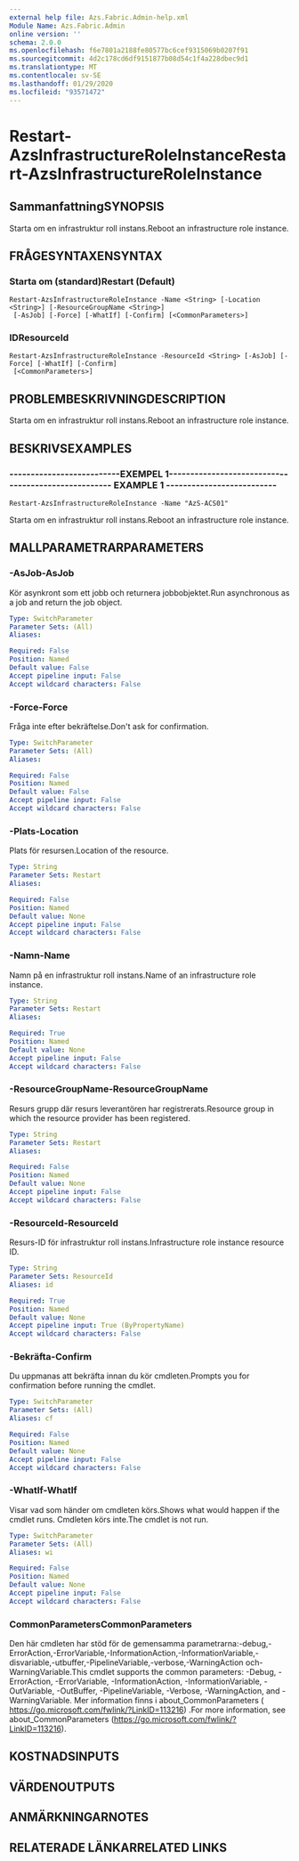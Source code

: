 ```yaml
---
external help file: Azs.Fabric.Admin-help.xml
Module Name: Azs.Fabric.Admin
online version: ''
schema: 2.0.0
ms.openlocfilehash: f6e7801a2188fe80577bc6cef9315069b0207f91
ms.sourcegitcommit: 4d2c178cd6df9151877b08d54c1f4a228dbec9d1
ms.translationtype: MT
ms.contentlocale: sv-SE
ms.lasthandoff: 01/29/2020
ms.locfileid: "93571472"
---
```

# <span data-ttu-id="bffd4-101">Restart-AzsInfrastructureRoleInstance</span><span class="sxs-lookup"><span data-stu-id="bffd4-101">Restart-AzsInfrastructureRoleInstance</span></span>

## <span data-ttu-id="bffd4-102">Sammanfattning</span><span class="sxs-lookup"><span data-stu-id="bffd4-102">SYNOPSIS</span></span>
<span data-ttu-id="bffd4-103">Starta om en infrastruktur roll instans.</span><span class="sxs-lookup"><span data-stu-id="bffd4-103">Reboot an infrastructure role instance.</span></span>

## <span data-ttu-id="bffd4-104">FRÅGESYNTAXEN</span><span class="sxs-lookup"><span data-stu-id="bffd4-104">SYNTAX</span></span>

### <span data-ttu-id="bffd4-105">Starta om (standard)</span><span class="sxs-lookup"><span data-stu-id="bffd4-105">Restart (Default)</span></span>
```
Restart-AzsInfrastructureRoleInstance -Name <String> [-Location <String>] [-ResourceGroupName <String>]
 [-AsJob] [-Force] [-WhatIf] [-Confirm] [<CommonParameters>]
```

### <span data-ttu-id="bffd4-106">ID</span><span class="sxs-lookup"><span data-stu-id="bffd4-106">ResourceId</span></span>
```
Restart-AzsInfrastructureRoleInstance -ResourceId <String> [-AsJob] [-Force] [-WhatIf] [-Confirm]
 [<CommonParameters>]
```

## <span data-ttu-id="bffd4-107">PROBLEMBESKRIVNING</span><span class="sxs-lookup"><span data-stu-id="bffd4-107">DESCRIPTION</span></span>
<span data-ttu-id="bffd4-108">Starta om en infrastruktur roll instans.</span><span class="sxs-lookup"><span data-stu-id="bffd4-108">Reboot an infrastructure role instance.</span></span>

## <span data-ttu-id="bffd4-109">BESKRIVS</span><span class="sxs-lookup"><span data-stu-id="bffd4-109">EXAMPLES</span></span>

### <span data-ttu-id="bffd4-110">--------------------------EXEMPEL 1--------------------------</span><span class="sxs-lookup"><span data-stu-id="bffd4-110">-------------------------- EXAMPLE 1 --------------------------</span></span>
```
Restart-AzsInfrastructureRoleInstance -Name "AzS-ACS01"
```

<span data-ttu-id="bffd4-111">Starta om en infrastruktur roll instans.</span><span class="sxs-lookup"><span data-stu-id="bffd4-111">Reboot an infrastructure role instance.</span></span>

## <span data-ttu-id="bffd4-112">MALLPARAMETRAR</span><span class="sxs-lookup"><span data-stu-id="bffd4-112">PARAMETERS</span></span>

### <span data-ttu-id="bffd4-113">-AsJob</span><span class="sxs-lookup"><span data-stu-id="bffd4-113">-AsJob</span></span>
<span data-ttu-id="bffd4-114">Kör asynkront som ett jobb och returnera jobbobjektet.</span><span class="sxs-lookup"><span data-stu-id="bffd4-114">Run asynchronous as a job and return the job object.</span></span>

```yaml
Type: SwitchParameter
Parameter Sets: (All)
Aliases: 

Required: False
Position: Named
Default value: False
Accept pipeline input: False
Accept wildcard characters: False
```

### <span data-ttu-id="bffd4-115">-Force</span><span class="sxs-lookup"><span data-stu-id="bffd4-115">-Force</span></span>
<span data-ttu-id="bffd4-116">Fråga inte efter bekräftelse.</span><span class="sxs-lookup"><span data-stu-id="bffd4-116">Don't ask for confirmation.</span></span>

```yaml
Type: SwitchParameter
Parameter Sets: (All)
Aliases: 

Required: False
Position: Named
Default value: False
Accept pipeline input: False
Accept wildcard characters: False
```

### <span data-ttu-id="bffd4-117">-Plats</span><span class="sxs-lookup"><span data-stu-id="bffd4-117">-Location</span></span>
<span data-ttu-id="bffd4-118">Plats för resursen.</span><span class="sxs-lookup"><span data-stu-id="bffd4-118">Location of the resource.</span></span>

```yaml
Type: String
Parameter Sets: Restart
Aliases: 

Required: False
Position: Named
Default value: None
Accept pipeline input: False
Accept wildcard characters: False
```

### <span data-ttu-id="bffd4-119">-Namn</span><span class="sxs-lookup"><span data-stu-id="bffd4-119">-Name</span></span>
<span data-ttu-id="bffd4-120">Namn på en infrastruktur roll instans.</span><span class="sxs-lookup"><span data-stu-id="bffd4-120">Name of an infrastructure role instance.</span></span>

```yaml
Type: String
Parameter Sets: Restart
Aliases: 

Required: True
Position: Named
Default value: None
Accept pipeline input: False
Accept wildcard characters: False
```

### <span data-ttu-id="bffd4-121">-ResourceGroupName</span><span class="sxs-lookup"><span data-stu-id="bffd4-121">-ResourceGroupName</span></span>
<span data-ttu-id="bffd4-122">Resurs grupp där resurs leverantören har registrerats.</span><span class="sxs-lookup"><span data-stu-id="bffd4-122">Resource group in which the resource provider has been registered.</span></span>

```yaml
Type: String
Parameter Sets: Restart
Aliases: 

Required: False
Position: Named
Default value: None
Accept pipeline input: False
Accept wildcard characters: False
```

### <span data-ttu-id="bffd4-123">-ResourceId</span><span class="sxs-lookup"><span data-stu-id="bffd4-123">-ResourceId</span></span>
<span data-ttu-id="bffd4-124">Resurs-ID för infrastruktur roll instans.</span><span class="sxs-lookup"><span data-stu-id="bffd4-124">Infrastructure role instance resource ID.</span></span>

```yaml
Type: String
Parameter Sets: ResourceId
Aliases: id

Required: True
Position: Named
Default value: None
Accept pipeline input: True (ByPropertyName)
Accept wildcard characters: False
```

### <span data-ttu-id="bffd4-125">-Bekräfta</span><span class="sxs-lookup"><span data-stu-id="bffd4-125">-Confirm</span></span>
<span data-ttu-id="bffd4-126">Du uppmanas att bekräfta innan du kör cmdleten.</span><span class="sxs-lookup"><span data-stu-id="bffd4-126">Prompts you for confirmation before running the cmdlet.</span></span>

```yaml
Type: SwitchParameter
Parameter Sets: (All)
Aliases: cf

Required: False
Position: Named
Default value: None
Accept pipeline input: False
Accept wildcard characters: False
```

### <span data-ttu-id="bffd4-127">-WhatIf</span><span class="sxs-lookup"><span data-stu-id="bffd4-127">-WhatIf</span></span>
<span data-ttu-id="bffd4-128">Visar vad som händer om cmdleten körs.</span><span class="sxs-lookup"><span data-stu-id="bffd4-128">Shows what would happen if the cmdlet runs.</span></span>
<span data-ttu-id="bffd4-129">Cmdleten körs inte.</span><span class="sxs-lookup"><span data-stu-id="bffd4-129">The cmdlet is not run.</span></span>

```yaml
Type: SwitchParameter
Parameter Sets: (All)
Aliases: wi

Required: False
Position: Named
Default value: None
Accept pipeline input: False
Accept wildcard characters: False
```

### <span data-ttu-id="bffd4-130">CommonParameters</span><span class="sxs-lookup"><span data-stu-id="bffd4-130">CommonParameters</span></span>
<span data-ttu-id="bffd4-131">Den här cmdleten har stöd för de gemensamma parametrarna:-debug,-ErrorAction,-ErrorVariable,-InformationAction,-InformationVariable,-disvariable,-utbuffer,-PipelineVariable,-verbose,-WarningAction och-WarningVariable.</span><span class="sxs-lookup"><span data-stu-id="bffd4-131">This cmdlet supports the common parameters: -Debug, -ErrorAction, -ErrorVariable, -InformationAction, -InformationVariable, -OutVariable, -OutBuffer, -PipelineVariable, -Verbose, -WarningAction, and -WarningVariable.</span></span> <span data-ttu-id="bffd4-132">Mer information finns i about_CommonParameters ( https://go.microsoft.com/fwlink/?LinkID=113216) .</span><span class="sxs-lookup"><span data-stu-id="bffd4-132">For more information, see about_CommonParameters (https://go.microsoft.com/fwlink/?LinkID=113216).</span></span>

## <span data-ttu-id="bffd4-133">KOSTNADS</span><span class="sxs-lookup"><span data-stu-id="bffd4-133">INPUTS</span></span>

## <span data-ttu-id="bffd4-134">VÄRDEN</span><span class="sxs-lookup"><span data-stu-id="bffd4-134">OUTPUTS</span></span>

## <span data-ttu-id="bffd4-135">ANMÄRKNINGAR</span><span class="sxs-lookup"><span data-stu-id="bffd4-135">NOTES</span></span>

## <span data-ttu-id="bffd4-136">RELATERADE LÄNKAR</span><span class="sxs-lookup"><span data-stu-id="bffd4-136">RELATED LINKS</span></span>

